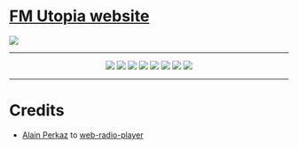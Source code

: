 # [FM Utopia website](https://fm.reaprx.tk)

<img src="https://raw.githubusercontent.com/reaprx/FM-Utopia-web/main/assets/css/images/Capture.PNG" >

****
<p align="center">
<img src="https://api.netlify.com/api/v1/badges/58656c70-c9ab-4630-8ae8-f0573a006973/deploy-status">
<img src="https://img.shields.io/github/forks/reaprx/fm-utopia-web?style=for-the-badge">
<img src="https://img.shields.io/github/stars/reaprx/fm-utopia-web?style=for-the-badge">
<img src="https://img.shields.io/github/issues/reaprx/fm-utopia-web?style=for-the-badge">
<img src="https://img.shields.io/github/search/reaprx/fm-utopia-web/Hit?style=for-the-badge">
<img src="https://img.shields.io/github/repo-size/reaprx/fm-utopia-web?style=for-the-badge">
<img src="https://img.shields.io/github/last-commit/reaprx/fm-utopia-web?style=for-the-badge">
<img src="https://img.shields.io/github/contributors/reaprx/fm-utopia-web?style=for-the-badge&color=blue">
</p>

****

# Credits
- [Alain Perkaz](https://github.com/aperkaz/) to [web-radio-player](https://github.com/aperkaz/web-radio-player) 


